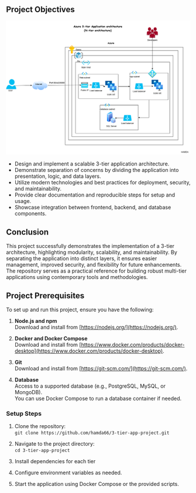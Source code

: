 ## Project Objectives

![Architecture](3ta.png)

- Design and implement a scalable 3-tier application architecture.
- Demonstrate separation of concerns by dividing the application into presentation, logic, and data layers.
- Utilize modern technologies and best practices for deployment, security, and maintainability.
- Provide clear documentation and reproducible steps for setup and usage.
- Showcase integration between frontend, backend, and database components.

## Conclusion

This project successfully demonstrates the implementation of a 3-tier architecture, highlighting modularity, scalability, and maintainability. By separating the application into distinct layers, it ensures easier management, improved security, and flexibility for future enhancements. The repository serves as a practical reference for building robust multi-tier applications using contemporary tools and methodologies.

## Project Prerequisites

To set up and run this project, ensure you have the following:

1. **Node.js and npm**  
   Download and install from [https://nodejs.org/](https://nodejs.org/).

2. **Docker and Docker Compose**  
   Download and install from [https://www.docker.com/products/docker-desktop](https://www.docker.com/products/docker-desktop).

3. **Git**  
   Download and install from [https://git-scm.com/](https://git-scm.com/).

4. **Database**  
   Access to a supported database (e.g., PostgreSQL, MySQL, or MongoDB).  
   You can use Docker Compose to run a database container if needed.

### Setup Steps

1. Clone the repository:  
   `git clone https://github.com/hamda66/3-tier-app-project.git`

2. Navigate to the project directory:  
   `cd 3-tier-app-project`

3. Install dependencies for each tier 

4. Configure environment variables as needed.

5. Start the application using Docker Compose or the provided scripts.

